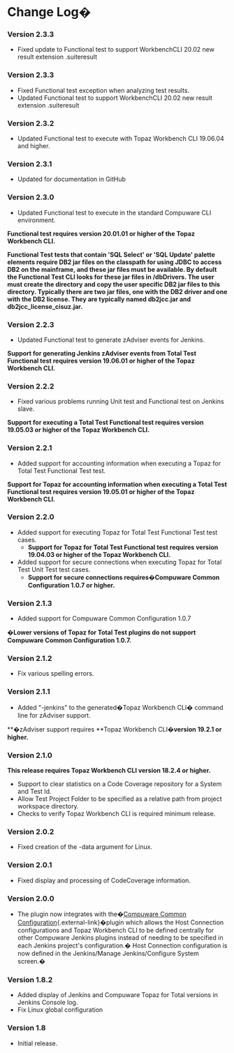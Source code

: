 # Change Log�

### Version 2.3.3

-	Fixed update to Functional test to support WorkbenchCLI 20.02 new result extension .suiteresult

### Version 2.3.3

-	Fixed Functional test exception when analyzing test results.
-	Updated Functional test to support WorkbenchCLI 20.02 new result extension .suiteresult

### Version 2.3.2

-   Updated Functional test to execute with Topaz Workbench CLI 19.06.04 and higher.
     
### Version 2.3.1

-   Updated for documentation in GitHub 
    
### Version 2.3.0

-   Updated Functional test to execute in the standard Compuware CLI
    environment.
	
**Functional test requires version 20.01.01 or higher of the Topaz
Workbench CLI.**

**Functional Test tests that contain 'SQL Select' or 'SQL Update'
palette elements require DB2 jar files on the classpath for using
JDBC to access DB2 on the mainframe, and these jar files must be 
available. By default the Functional Test CLI looks for these jar
files in <install directory>/dbDrivers. The user must create the
directory and copy the user specific DB2 jar files to this directory.
Typically there are two jar files, one with the DB2 driver and one 
with the DB2 license. They are typically named db2jcc.jar and 
db2jcc_license_cisuz.jar.**

### Version 2.2.3

-   Updated Functional test to generate zAdviser events for Jenkins.

**Support for generating Jenkins zAdviser events from Total Test
Functional test requires version 19.06.01 or higher of the Topaz
Workbench CLI.**

### Version 2.2.2

-   Fixed various problems running Unit test and Functional test on
    Jenkins slave.

**Support for executing a Total Test Functional test requires version
19.05.03 or higher of the Topaz Workbench CLI.**

### Version 2.2.1

-   Added support for accounting information when executing a Topaz for
    Total Test Functional Test test.

**Support for Topaz for accounting information when executing a Total
Test Functional test requires version 19.05.01 or higher of the Topaz
Workbench CLI.**

### Version 2.2.0

-   Added support for executing Topaz for Total Test Functional Test
    test cases.
    -   **Support for Topaz for Total Test Functional test requires
        version 19.04.03 or higher of the Topaz Workbench CLI.**
-   Added support for secure connections when executing Topaz for Total
    Test Unit Test test cases.
    -   **Support for secure connections requires�Compuware Common
        Configuration 1.0.7 or higher.**

### Version 2.1.3

-   Added support for Compuware Common Configuration 1.0.7

**�Lower versions of Topaz for Total Test plugins do not support
Compuware Common Configuration 1.0.7.**

### Version 2.1.2

-   Fix various spelling errors.

### Version 2.1.1

-   Added "-jenkins" to the generated�Topaz Workbench CLI� command line
    for zAdviser support.

**�zAdviser support requires **Topaz Workbench CLI�**version 19.2.1 or
higher.**

### Version 2.1.0

**This release requires Topaz Workbench CLI version 18.2.4 or higher.**

-   Support to clear statistics on a Code Coverage repository for a
    System and Test Id.
-   Allow Test Project Folder to be specified as a relative path from
    project workspace directory.
-   Checks to verify Topaz Workbench CLI is required minimum release.

### Version 2.0.2

-   Fixed creation of the -data argument for Linux.

### Version 2.0.1

-   Fixed display and processing of CodeCoverage information.

### Version 2.0.0

-   The plugin now integrates with the�[Compuware Common
    Configuration](https://plugins.jenkins.io/compuware-common-configuration){.external-link}�plugin
    which allows the Host Connection configurations and Topaz Workbench
    CLI to be defined centrally for other Compuware Jenkins plugins
    instead of needing to be specified in each Jenkins project's
    configuration.� Host Connection configuration is now defined in the
    Jenkins/Manage Jenkins/Configure System screen.�

### Version 1.8.2

-   Added display of Jenkins and Compuware Topaz for Total versions in
    Jenkins Console log.
-   Fix Linux global configuration

### Version 1.8

-   Initial release.
